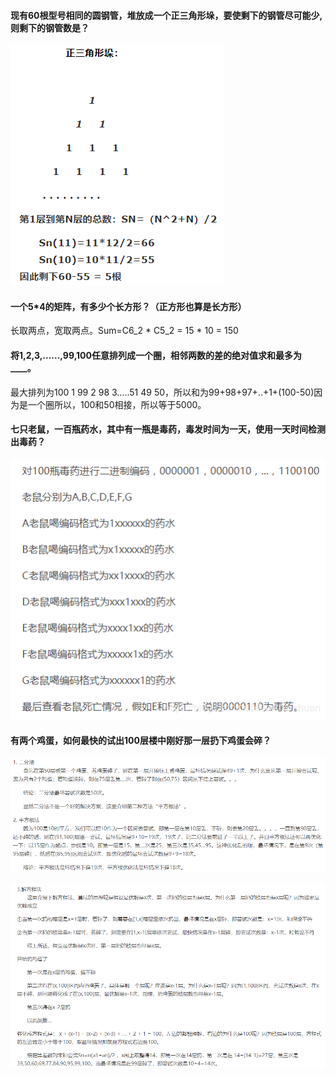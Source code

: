 #### 现有60根型号相同的圆钢管，堆放成一个正三角形垛，要使剩下的钢管尽可能少,则剩下的钢管数是？

![image-20200402014706005](智力题.assets/image-20200402014706005.png)

#### 一个5\*4的矩阵，有多少个长方形？（正方形也算是长方形）

长取两点，宽取两点。Sum=C6_2 * C5_2 = 15 * 10 = 150

#### 将1,2,3,......,99,100任意排列成一个圈，相邻两数的差的绝对值求和最多为____。

最大排列为100 1 99 2 98 3.....51 49 50，所以和为99+98+97+..+1+(100-50)因为是一个圈所以，100和50相接，所以等于5000。

#### 七只老鼠，一百瓶药水，其中有一瓶是毒药，毒发时间为一天，使用一天时间检测出毒药？

![img](智力题.assets/20190820122635101.png)

#### 有两个鸡蛋，如何最快的试出100层楼中刚好那一层扔下鸡蛋会碎？

![image-20200402105142966](智力题.assets/image-20200402105142966.png)

![image-20200402105431984](智力题.assets/image-20200402105431984.png)